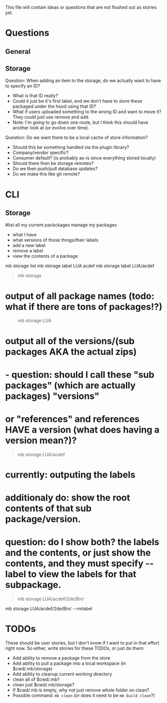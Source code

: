 This file will contain ideas or questions that are not flushed out as stories yet.

# Questions

## General

## Storage
Question: When adding an item to the storage, do we actually want to have to specify an ID?
 - What is that ID really?
 - Could it just be it's first label, and we don't have to store these
packaged under the hood using that ID?
 - What if users uploaded something to the wrong ID and
want to move it?  They could just use remove and add.
 - Note: I'm going to go down one route, but I think this should have another look at (or evolve over time).

Question: Do we want there to be a local cache of store information?
 - Should this be something handled via the plugin library?
  - Company/vendor specific?
  - Consumer default? (is probably as-is since everything stored locally)
 - Should there then be storage remotes?
  - Do we then push/pull database updates?
  - Do we make this like git remote?




# CLI

## Storage

#list all my current packckages
manage my packages
- what I have
- what versions of those things/their labels
- add a new label
- remove a label
- view the contents of a package

mb storage list
mb storage label LUA acdef
mb storage label LUA/acdef

> mb storage 
# output of all package names (todo: what if there are tons of packages!?)

> mb storage LUA
# output all of the versions/(sub packages AKA the actual zips)
# - question: should I call these "sub packages" (which are actually packages) "versions"
#  or "references" and references HAVE a version (what does having a version mean?)?

> mb storage LUA/acdef
# currently: outputing the labels
# additionaly do: show the root contents of that sub package/version.
# question: do I show both? the labels and the contents, or just show the contents, and they must specify --label to view the labels for that subpackage.




> mb storage LUA/acdef/2de/Bin/


mb storage LUA/acdef/2de/Bin/ --rmlabel 


# TODOs

These should be user stories, but I don't know if I want to put in that effort right now.
So either, write stories for these TODOs, or just do them:

- Add ability to remove a package from the store
- Add ability to pull a package into a local workspace (in $cwd/.mb/storage)
- Add ability to cleanup current working directory
 - clean all of $cwd/.mb?
 - clean just $cwd/.mb/storage?
 - If $cwd/.mb is empty, why not just remove whole folder on clean?
 - Possible command: `mb clean` (or does it need to be `mb build clean`?)
